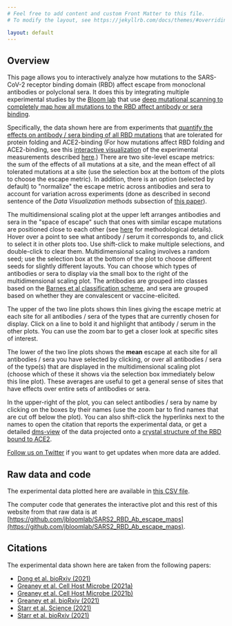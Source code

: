 ```yaml
---
# Feel free to add content and custom Front Matter to this file.
# To modify the layout, see https://jekyllrb.com/docs/themes/#overriding-theme-defaults

layout: default
---
```


## Overview
This page allows you to interactively analyze how mutations to the SARS-CoV-2 receptor binding domain (RBD) affect escape from monoclonal antibodies or polyclonal sera.
It does this by integrating multiple experimental studies by the [Bloom lab](https://research.fredhutch.org/bloom/en.html) that use [deep mutational scanning to completely map how all mutations to the RBD affect antibody or sera binding](https://www.sciencedirect.com/science/article/pii/S1931312820306247).

Specifically, the data shown here are from experiments that [quantify the effects on antibody / sera binding of all RBD mutations](https://www.sciencedirect.com/science/article/pii/S1931312820306247) that are tolerated for protein folding and ACE2-binding
(For how mutations affect RBD folding and ACE2-binding, see this [interactive visualization](https://jbloomlab.github.io/SARS-CoV-2-RBD_DMS/) of the experimental measurements described [here](https://www.sciencedirect.com/science/article/pii/S0092867420310035).)
There are two site-level escape metrics: the sum of the effects of all mutations at a site, and the mean effect of all tolerated mutations at a site (use the selection box at the bottom of the plots to choose the escape metric).
In addition, there is an option (selected by default) to "normalize" the escape metric across antibodies and sera to account for variation across experiments (done as described in second sentence of the *Data Visualization* methods subsection of [this paper](https://www.sciencedirect.com/science/article/pii/S1931312821000822)).

The multidimensional scaling plot at the upper left arranges antibodies and sera in the "space of escape" such that ones with similar escape mutations are positioned close to each other (see [here](https://www.sciencedirect.com/science/article/pii/S1931312820306247) for methodological details).
Hover over a point to see what antibody / serum it corresponds to, and click to select it in other plots too.
Use shift-click to make multiple selections, and double-click to clear them.
Multidimensional scaling involves a random seed; use the selection box at the bottom of the plot to choose different seeds for slightly different layouts.
You can choose which types of antibodies or sera to display via the small box to the right of the multidimensional scaling plot.
The antibodies are grouped into classes based on the [Barnes et al classification scheme](https://www.nature.com/articles/s41586-020-2852-1), and sera are grouped based on whether they are convalescent or vaccine-elicited.

The upper of the two line plots shows thin lines giving the escape metric at each site for all antibodies / sera of the types that are currently chosen for display.
Click on a line to bold it and highlight that antibody / serum in the other plots.
You can use the zoom bar to get a closer look at specific sites of interest.

The lower of the two line plots shows the **mean** escape at each site for all antibodies / sera you have selected by clicking, or over all antibodies / sera of the type(s) that are displayed in the multidimensional scaling plot (choose which of these it shows via the selection box immediately below this line plot).
These averages are useful to get a general sense of sites that have effects over entire sets of antibodies or sera.

In the upper-right of the plot, you can select antibodies / sera by name by clicking on the boxes by their names (use the zoom bar to find names that are cut off below the plot).
You can also shift-click the hyperlinks next to the names to open the citation that reports the experimental data, or get a detailed [dms-view](https://dms-view.github.io/docs/) of the data projected onto a [crystal structure of the RBD bound to ACE2](https://www.rcsb.org/structure/6M0J).

[Follow us on Twitter](https://twitter.com/jbloom_lab) if you want to get updates when more data are added.

## Raw data and code
The experimental data plotted here are available in [this CSV file](https://raw.githubusercontent.com/jbloomlab/SARS2_RBD_Ab_escape_maps/main/processed_data/escape_data.csv).

The computer code that generates the interactive plot and this rest of this website from that raw data is at [https://github.com/jbloomlab/SARS2_RBD_Ab_escape_maps](https://github.com/jbloomlab/SARS2_RBD_Ab_escape_maps).

## Citations
The experimental data shown here are taken from the following papers:
  - [Dong et al. bioRxiv (2021)](https://www.biorxiv.org/content/10.1101/2021.01.27.428529v1)
  - [Greaney et al. Cell Host Microbe (2021a)](https://www.sciencedirect.com/science/article/pii/S1931312820306247)
  - [Greaney et al. Cell Host Microbe (2021b)](https://www.sciencedirect.com/science/article/pii/S1931312821000822)
  - [Greaney et al. bioRxiv (2021)](https://www.biorxiv.org/content/10.1101/2021.03.17.435863v1)
  - [Starr et al. Science (2021)](https://science.sciencemag.org/content/early/2021/01/22/science.abf9302)
  - [Starr et al. bioRxiv (2021)](https://www.biorxiv.org/content/10.1101/2021.02.17.431683v1)
